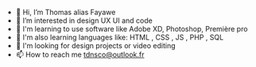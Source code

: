 - 👋 Hi, I’m Thomas alias Fayawe
- 👀 I’m interested in design UX UI and code
- 🌱 I'm learning to use software like Adobe XD, Photoshop, Première pro
- 🌱 I'm also learning languages like: HTML , CSS , JS , PHP , SQL
- 💞️ I'm looking for design projects or video editing 
- 📫 How to reach me tdnsco@outlook.fr

<!---
Fayawe/Fayawe is a ✨ special ✨ repository because its `README.md` (this file) appears on your GitHub profile.
You can click the Preview link to take a look at your changes.
--->
